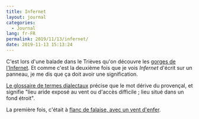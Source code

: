 ```yaml
---
title: Infernet
layout: journal
categories:
  - Journal
lang: fr-FR
permalink: 2019/11/13/infernet/
date: 2019-11-13 15:13:24
---
```


C'est lors d'une balade dans le Trièves qu'on découvre les [gorges de l'Infernet](https://www.openstreetmap.org/node/2933151487#map=17). Et comme c'est la deuxième fois que je vois _Infernet_ d'écrit sur un panneau, je me dis que ça doit avoir une signification.

[Le glossaire de termes dialectaux](http://education.ign.fr/sites/all/files/glossaire_noms_lieux.pdf) précise que le mot dérive du provençal, et signifie  "lieu aride exposé au vent ou d'accès difficile ; lieu situé dans un fond étroit".

La première fois, c'était à [flanc de falaise, avec un vent d'enfer](https://www.openstreetmap.org/node/289947125).

